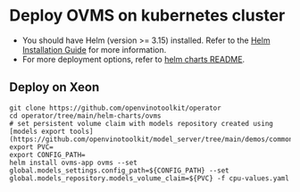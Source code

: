 # Deploy OVMS on kubernetes cluster

- You should have Helm (version >= 3.15) installed. Refer to the [Helm Installation Guide](https://helm.sh/docs/intro/install/) for more information.
- For more deployment options, refer to [helm charts README](https://github.com/openvinotoolkit/operator/tree/main/helm-charts/ovms).


## Deploy on Xeon

```
git clone https://github.com/openvinotoolkit/operator
cd operator/tree/main/helm-charts/ovms
# set persistent volume claim with models repository created using [models export tools](https://github.com/openvinotoolkit/model_server/tree/main/demos/common/export_models)
export PVC=
export CONFIG_PATH=
helm install ovms-app ovms --set global.models_settings.config_path=${CONFIG_PATH} --set global.models_repository.models_volume_claim=${PVC} -f cpu-values.yaml
```

